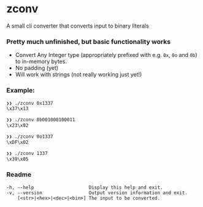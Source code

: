 # zconv 
A small cli converter that converts input to binary literals

### Pretty much unfinished, but basic functionality works
- Convert Any Integer type (appropriately prefixed with e.g. `0x`, `0o` and `0b`) to in-memory bytes.
- No padding (yet)
- Will work with strings (not really working just yet!)

### Example:
```sh
❯❯ ./zconv 0x1337
\x37\x13

❯❯ ./zconv 0b001000100011
\x23\x02

❯❯ ./zconv 0o1337
\xDF\x02

❯❯ ./zconv 1337
\x39\x05
```

### Readme
```
-h, --help                    Display this help and exit.
-v, --version                 Output version information and exit.
    [<str>|<hex>|<dec>|<bin>] The input to be converted.
```
